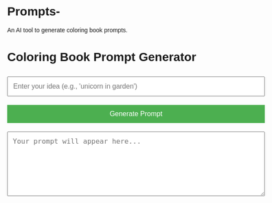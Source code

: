 # Prompts-
An AI tool to generate coloring book prompts.
<!DOCTYPE html>
<html>
<head>
    <meta name="viewport" content="width=device-width, initial-scale=1">
    <title>Coloring Book Prompt Generator</title>
    <style>
        body {
            font-family: Arial, sans-serif;
            padding: 20px;
            max-width: 600px;
            margin: 0 auto;
        }
        input, button, textarea {
            width: 100%;
            padding: 12px;
            margin: 10px 0;
            box-sizing: border-box;
            font-size: 16px;
        }
        button {
            background-color: #4CAF50;
            color: white;
            border: none;
            cursor: pointer;
        }
        textarea {
            height: 150px;
        }
    </style>
</head>
<body>
    <h1>Coloring Book Prompt Generator</h1>
    <input type="text" id="ideaInput" placeholder="Enter your idea (e.g., 'unicorn in garden')">
    <button onclick="generatePrompt()">Generate Prompt</button>
    <textarea id="output" readonly placeholder="Your prompt will appear here..."></textarea>
</body>
</html>
